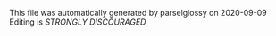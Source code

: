 This file was automatically generated by parselglossy on 2020-09-09
Editing is *STRONGLY DISCOURAGED*
